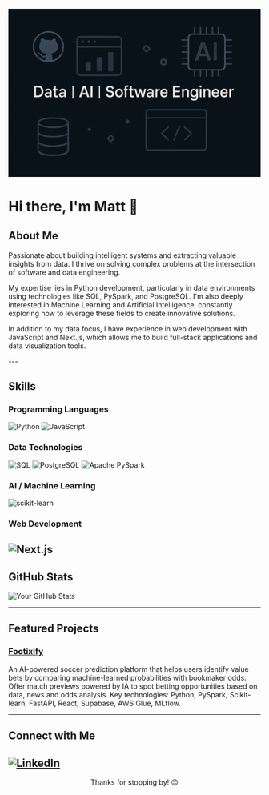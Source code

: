 ![alt](./banner_gh.png)
# Hi there, I'm Matt 👋

## About Me

<p>
  Passionate about building intelligent systems and extracting valuable insights from data. I thrive on solving complex problems at the intersection of software and data engineering.
</p>
<p>
  My expertise lies in Python development, particularly in data environments using technologies like SQL, PySpark, and PostgreSQL. I'm also deeply interested in Machine Learning and Artificial Intelligence, constantly exploring how to leverage these fields to create innovative solutions.
</p>
<p>
  In addition to my data focus, I have experience in web development with JavaScript and Next.js, which allows me to build full-stack applications and data visualization tools.
</p>
---

## Skills

### Programming Languages
![Python](https://img.shields.io/badge/Python-3776AB?style=for-the-badge&logo=python&logoColor=white)
![JavaScript](https://img.shields.io/badge/JavaScript-F7DF1E?style=for-the-badge&logo=javascript&logoColor=black)
### Data Technologies
![SQL](https://img.shields.io/badge/SQL-4479A1?style=for-the-badge&logo=mysql&logoColor=white)
![PostgreSQL](https://img.shields.io/badge/PostgreSQL-316192?style=for-the-badge&logo=postgresql&logoColor=white)
![Apache PySpark](https://img.shields.io/badge/Apache%20Spark-E25A1C?style=for-the-badge&logo=apachespark&logoColor=white)
### AI / Machine Learning
![scikit-learn](https://img.shields.io/badge/scikit--learn-F7931E?style=for-the-badge&logo=scikit-learn&logoColor=white)
### Web Development
![Next.js](https://img.shields.io/badge/Next.js-000000?style=for-the-badge&logo=nextdotjs&logoColor=white)
---

## GitHub Stats

![Your GitHub Stats](https://github-readme-stats.vercel.app/api?username=Mg30&show_icons=true&theme=radical&hide_border=true&count_private=true)

---

## Featured Projects

### [Footixify](https://www.footixify.com/)  
An AI-powered soccer prediction platform that helps users identify value bets by comparing machine-learned probabilities with bookmaker odds. Offer match previews powered by IA to spot betting opportunities based on data, news and odds analysis.
Key technologies: Python, PySpark, Scikit-learn, FastAPI, React, Supabase, AWS Glue, MLflow.

---

## Connect with Me

[![LinkedIn](https://img.shields.io/badge/LinkedIn-0077B5?style=for-the-badge&logo=linkedin&logoColor=white)](https://www.linkedin.com/in/matthieu-gonzalez/)
---
<p align="center">Thanks for stopping by! 😊</p>
